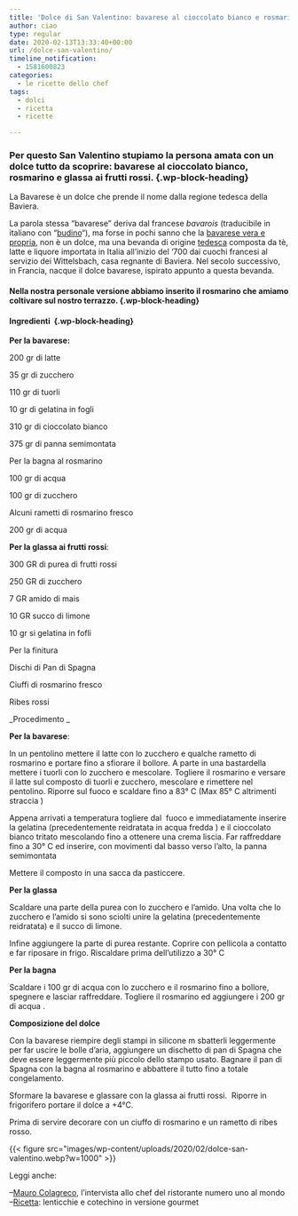 ```yaml
---
title: 'Dolce di San Valentino: bavarese al cioccolato bianco e rosmarino con glassa ai frutti rossi'
author: ciao
type: regular
date: 2020-02-13T13:33:40+00:00
url: /dolce-san-valentino/
timeline_notification:
  - 1581600823
categories:
  - le ricette dello chef
tags:
  - dolci
  - ricetta
  - ricette

---
```

### Per questo San Valentino stupiamo la persona amata con un dolce tutto da scoprire: bavarese al cioccolato bianco, rosmarino e glassa ai frutti rossi. {.wp-block-heading}

La Bavarese è un dolce che prende il nome dalla regione tedesca della Baviera.&nbsp;

La parola stessa &#8220;bavarese&#8221; deriva dal francese _bavarois_ (traducibile in italiano con &#8220;<a href="https://it.wikipedia.org/wiki/Budino" target="_blank" rel="noreferrer noopener" aria-label=" (apre in una nuova scheda)">budino</a>&#8220;), ma forse in pochi sanno che la <a href="https://it.wikipedia.org/wiki/Bavarese_(bevanda)" target="_blank" rel="noreferrer noopener" aria-label=" (apre in una nuova scheda)">bavarese vera e propria</a>, non è un dolce, ma una bevanda di origine <a href="https://aleepepe.com/2019/12/08/im-beck/" target="_blank" rel="noreferrer noopener" aria-label="tedesca (apre in una nuova scheda)">tedesca</a> composta da tè, latte e liquore importata in Italia all&#8217;inizio del &#8216;700 dai cuochi francesi al servizio dei Wittelsbach, casa regnante di Baviera. Nel secolo successivo, in Francia, nacque il dolce bavarese, ispirato appunto a questa bevanda.

#### Nella nostra personale versione abbiamo inserito il rosmarino che amiamo coltivare sul nostro terrazzo. {.wp-block-heading}

#### **Ingredienti&nbsp;** {.wp-block-heading}

**Per la bavarese:**

200 gr di latte

35 gr di zucchero&nbsp;

110 gr di tuorli&nbsp;

10 gr di gelatina in fogli

310 gr di cioccolato bianco

375 gr di panna semimontata&nbsp;

Per la bagna al rosmarino

100 gr di acqua&nbsp;

100 gr di zucchero&nbsp;

Alcuni rametti di rosmarino fresco&nbsp;

200 gr di acqua&nbsp;

**Per la glassa ai frutti rossi**:

300 GR di purea di frutti rossi

250 GR di zucchero&nbsp;

7 GR amido di mais&nbsp;

10 GR succo di limone

10 gr si gelatina in fofli

Per la finitura&nbsp;

Dischi di Pan di Spagna&nbsp;

Ciuffi di rosmarino fresco&nbsp;

Ribes rossi&nbsp;

_Procedimento _

**Per la bavarese**:

In un pentolino mettere il latte con lo zucchero e qualche rametto di rosmarino e portare fino a sfiorare il bollore.&nbsp;A parte in una bastardella mettere i tuorli con lo zucchero e mescolare. Togliere il rosmarino e versare il latte sul composto di tuorli e zucchero, mescolare e rimettere nel pentolino. Riporre sul fuoco e scaldare fino a 83° C (Max 85° C altrimenti straccia )&nbsp;

Appena arrivati a temperatura togliere dal&nbsp; fuoco e immediatamente inserire la gelatina (precedentemente reidratata in acqua fredda ) e il cioccolato bianco tritato mescolando fino a ottenere una crema liscia. Far raffreddare fino a 30° C ed inserire, con movimenti dal basso verso l&#8217;alto, la panna semimontata&nbsp;

Mettere il composto in una sacca da pasticcere.

**Per la glassa**&nbsp;

Scaldare una parte della purea con lo zucchero e l&#8217;amido. Una volta che lo zucchero e l&#8217;amido si sono sciolti unire la gelatina (precedentemente reidratata) e il succo di limone.

Infine aggiungere la parte di purea restante. Coprire con pellicola a contatto e far riposare in frigo.&nbsp;Riscaldare prima dell’utilizzo a 30° C&nbsp;

**Per la bagna&nbsp;**

Scaldare i 100 gr di acqua con lo zucchero e il rosmarino fino a bollore, spegnere e lasciar raffreddare. Togliere il rosmarino ed aggiungere i 200 gr di acqua .

**Composizione del dolce**&nbsp;

Con la bavarese riempire degli stampi in silicone m sbatterli leggermente per far uscire le bolle d&#8217;aria, aggiungere un dischetto di pan di Spagna che deve essere leggermente più piccolo dello stampo usato. Bagnare il pan di Spagna con la bagna al rosmarino e abbattere il tutto fino a totale congelamento.&nbsp;

Sformare la bavarese e glassare con la glassa ai frutti rossi.&nbsp; Riporre in frigorifero portare il dolce a +4°C.

Prima di servire decorare con un ciuffo di rosmarino e un rametto di ribes rosso.


{{< figure src="images/wp-content/uploads/2020/02/dolce-san-valentino.webp?w=1000" >}}


Leggi anche:

&#8211;<a rel="noreferrer noopener" aria-label="Mauro Colagreco (apre in una nuova scheda)" href="https://aleepepe.com/2020/02/09/mauro-colagreco-mirazur-intervista/" target="_blank">Mauro Colagreco</a>, l&#8217;intervista allo chef del ristorante numero uno al mondo  
&#8211;<a href="https://aleepepe.com/2020/01/07/lenticchie-e-cotechino-ricetta-gourmet/" target="_blank" rel="noreferrer noopener" aria-label="Ricetta (apre in una nuova scheda)">Ricetta</a>: lenticchie e cotechino in versione gourmet